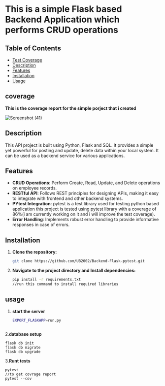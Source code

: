 # This is a simple Flask based Backend Application which performs CRUD operations 
 

## Table of Contents

- [Test Coverage](#coverage)
- [Description](#description)
- [Features](#features)
- [Installation](#installation)
- [Usage](#usage)

## coverage
 
**This is the coverage report for the simple porject that i created**

![Screenshot (41)](https://github.com/UB2002/Backend-Flask-pytest/assets/114668552/f3ef4955-46cd-48cb-8d3e-625f9cb871c3)

## Description

This API project is built using Python, Flask and SQL. It provides a simple yet powerful for posting and update, delete data within your local system. It can be used as a backend service for various applications.

## Features

- **CRUD Operations**: Perform Create, Read, Update, and Delete operations on employee records.
- **RESTful API**: Follows REST principles for designing APIs, making it easy to integrate with frontend and other backend systems.
- **PYtest Integration**: pytest is a test library used for testing python based application this project is tested using pytest library with a coverage of 86%(i am currently working on it and i will improve the test coverage).
- **Error Handling**: Implements robust error handling to provide informative responses in case of errors.

## Installation

1. **Clone the repository:**

   ```bash
   git clone https://github.com/UB2002/Backend-Flask-pytest.git
2. **Navigate to the project directory and Install dependencies:**

    ```bash
   pip install -r requirements.txt
   //run this command to install required libraries
## usage
 1. **start the server**
 
    ```bash
    EXPORT_FLASKAPP=run.py
 
 2.**database setup**

    
    flask db init
    flask db migrate
    flask db upgrade

 3.**Runt tests**
    
    
    pytest
    //to get covrage report
    pytest --cov
    
